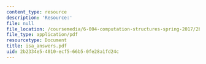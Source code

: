 ```yaml
---
content_type: resource
description: 'Resource:'
file: null
file_location: /coursemedia/6-004-computation-structures-spring-2017/2b2334e54010ecf566b50fe28a1fd24c_isa_answers.pdf
file_type: application/pdf
resourcetype: Document
title: isa_answers.pdf
uid: 2b2334e5-4010-ecf5-66b5-0fe28a1fd24c
---
```

